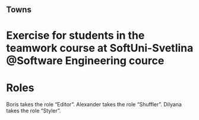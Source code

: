 ## Towns
# Exercise for students in the teamwork course at SoftUni-Svetlina @Software Engineering cource

# Roles
  Boris takes the role “Editor”.
  Alexander takes the role “Shuffler”.
  Dilyana takes the role “Styler”.
